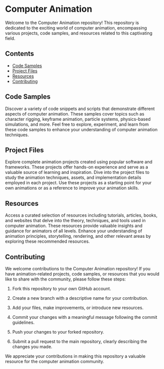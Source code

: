 # Computer Animation

Welcome to the Computer Animation repository! This repository is dedicated to the exciting world of computer animation, encompassing various projects, code samples, and resources related to this captivating field.

## Contents

- [Code Samples](#code-samples)
- [Project Files](#project-files)
- [Resources](#resources)
- [Contributing](#contributing)

## Code Samples

Discover a variety of code snippets and scripts that demonstrate different aspects of computer animation. These samples cover topics such as character rigging, keyframe animation, particle systems, physics-based simulations, and more. Feel free to explore, experiment, and learn from these code samples to enhance your understanding of computer animation techniques.

## Project Files

Explore complete animation projects created using popular software and frameworks. These projects offer hands-on experience and serve as a valuable source of learning and inspiration. Dive into the project files to study the animation techniques, assets, and implementation details employed in each project. Use these projects as a starting point for your own animations or as a reference to improve your animation skills.

## Resources

Access a curated selection of resources including tutorials, articles, books, and websites that delve into the theory, techniques, and tools used in computer animation. These resources provide valuable insights and guidance for animators of all levels. Enhance your understanding of animation principles, storytelling, rendering, and other relevant areas by exploring these recommended resources.

## Contributing

We welcome contributions to the Computer Animation repository! If you have animation-related projects, code samples, or resources that you would like to share with the community, please follow these steps:

1. Fork this repository to your own GitHub account.

2. Create a new branch with a descriptive name for your contribution.

3. Add your files, make improvements, or introduce new resources.

4. Commit your changes with a meaningful message following the commit guidelines.

5. Push your changes to your forked repository.

6. Submit a pull request to the main repository, clearly describing the changes you made.

We appreciate your contributions in making this repository a valuable resource for the computer animation community.

